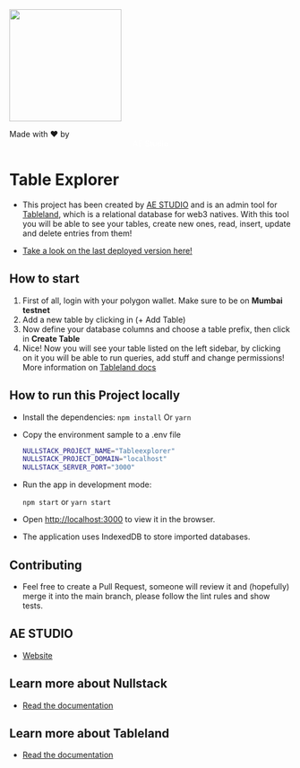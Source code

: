 <img src="https://ae.studio/img/ae.studio-logo.png" width="200"/>

Made with ♥️ by <a style="display:flex; align-items: center; width: 100%; justify-content: center; gap: 15px; color: #fff !important; text-decoration:none" href="https://ae.studio/">AE Studio</a>

# Table Explorer

- This project has been created by [AE STUDIO](https://ae.studio) and is an admin tool for [Tableland](https://tableland.xyz/), which is a relational database for web3 natives. With this tool you will be able to see your tables, create new ones, read, insert, update and delete entries from them!

- [Take a look on the last deployed version here!](https://tableexplorer.com/)

## How to start

1. First of all, login with your polygon wallet. Make sure to be on **Mumbai testnet**
2. Add a new table by clicking in (+ Add Table)
3. Now define your database columns and choose a table prefix, then click in **Create Table**
4. Nice! Now you will see your table listed on the left sidebar, by clicking on it you will be able to run queries, add stuff and change permissions! More information on [Tableland docs](https://docs.tableland.xyz/)

## How to run this Project locally

- Install the dependencies:
  `npm install` Or `yarn`

- Copy the environment sample to a .env file

  ```sh
  NULLSTACK_PROJECT_NAME="Tableexplorer"
  NULLSTACK_PROJECT_DOMAIN="localhost"
  NULLSTACK_SERVER_PORT="3000"
  ```

- Run the app in development mode:

  `npm start` or `yarn start`

* Open [http://localhost:3000](http://localhost:3000) to view it in the browser.

* The application uses IndexedDB to store imported databases.

## Contributing

- Feel free to create a Pull Request, someone will review it and (hopefully) merge it into the main branch, please follow the lint rules and show tests.

## AE STUDIO

- [Website](https://ae.studio)

## Learn more about Nullstack

- [Read the documentation](https://nullstack.app/documentation)

## Learn more about Tableland

- [Read the documentation](https://docs.tableland.xyz/)
